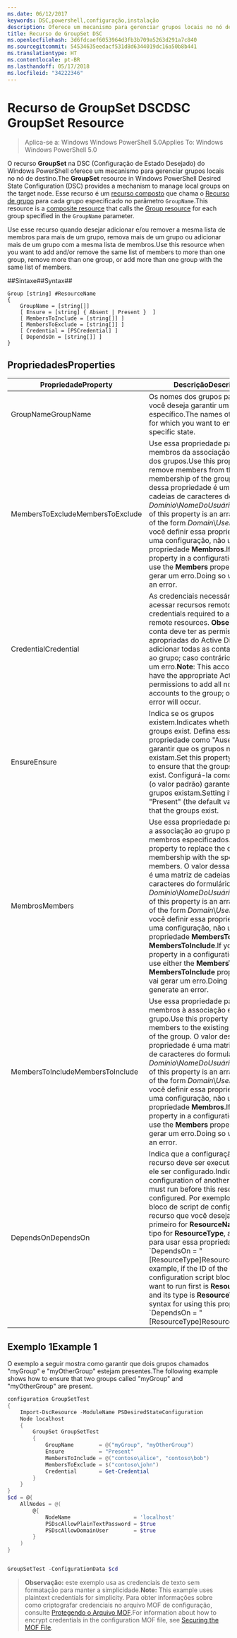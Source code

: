 ```yaml
---
ms.date: 06/12/2017
keywords: DSC,powershell,configuração,instalação
description: Oferece um mecanismo para gerenciar grupos locais no nó de destino.
title: Recurso de GroupSet DSC
ms.openlocfilehash: 3d6fdcaef6053964d3fb3b709a5263d291a7c840
ms.sourcegitcommit: 54534635eedacf531d8d6344019dc16a50b8b441
ms.translationtype: HT
ms.contentlocale: pt-BR
ms.lasthandoff: 05/17/2018
ms.locfileid: "34222346"
---
```

# <a name="dsc-groupset-resource"></a><span data-ttu-id="6e9a9-104">Recurso de GroupSet DSC</span><span class="sxs-lookup"><span data-stu-id="6e9a9-104">DSC GroupSet Resource</span></span>

> <span data-ttu-id="6e9a9-105">Aplica-se a: Windows Windows PowerShell 5.0</span><span class="sxs-lookup"><span data-stu-id="6e9a9-105">Applies To: Windows Windows PowerShell 5.0</span></span>

<span data-ttu-id="6e9a9-106">O recurso **GroupSet** na DSC (Configuração de Estado Desejado) do Windows PowerShell oferece um mecanismo para gerenciar grupos locais no nó de destino.</span><span class="sxs-lookup"><span data-stu-id="6e9a9-106">The **GroupSet** resource in Windows PowerShell Desired State Configuration (DSC) provides a mechanism to manage local groups on the target node.</span></span> <span data-ttu-id="6e9a9-107">Esse recurso é um [recurso composto](authoringResourceComposite.md) que chama o [Recurso de grupo](groupResource.md) para cada grupo especificado no parâmetro `GroupName`.</span><span class="sxs-lookup"><span data-stu-id="6e9a9-107">This resource is a [composite resource](authoringResourceComposite.md) that calls the [Group resource](groupResource.md) for each group specified in the `GroupName` parameter.</span></span>

<span data-ttu-id="6e9a9-108">Use esse recurso quando desejar adicionar e/ou remover a mesma lista de membros para mais de um grupo, remova mais de um grupo ou adicionar mais de um grupo com a mesma lista de membros.</span><span class="sxs-lookup"><span data-stu-id="6e9a9-108">Use this resource when you want to add and/or remove the same list of members to more than one group, remove more than one group, or add more than one group with the same list of members.</span></span>

##<a name="syntax"></a><span data-ttu-id="6e9a9-109">Sintaxe##</span><span class="sxs-lookup"><span data-stu-id="6e9a9-109">Syntax##</span></span>
```
Group [string] #ResourceName
{
    GroupName = [string[]]
    [ Ensure = [string] { Absent | Present }  ]
    [ MembersToInclude = [string[]] ]
    [ MembersToExclude = [string[]] ]
    [ Credential = [PSCredential] ]
    [ DependsOn = [string[]] ]
}
```

## <a name="properties"></a><span data-ttu-id="6e9a9-110">Propriedades</span><span class="sxs-lookup"><span data-stu-id="6e9a9-110">Properties</span></span>

|  <span data-ttu-id="6e9a9-111">Propriedade</span><span class="sxs-lookup"><span data-stu-id="6e9a9-111">Property</span></span>  |  <span data-ttu-id="6e9a9-112">Descrição</span><span class="sxs-lookup"><span data-stu-id="6e9a9-112">Description</span></span>   |
|---|---|
| <span data-ttu-id="6e9a9-113">GroupName</span><span class="sxs-lookup"><span data-stu-id="6e9a9-113">GroupName</span></span>| <span data-ttu-id="6e9a9-114">Os nomes dos grupos para os quais você deseja garantir um estado específico.</span><span class="sxs-lookup"><span data-stu-id="6e9a9-114">The names of the groups for which you want to ensure a specific state.</span></span>|
| <span data-ttu-id="6e9a9-115">MembersToExclude</span><span class="sxs-lookup"><span data-stu-id="6e9a9-115">MembersToExclude</span></span>| <span data-ttu-id="6e9a9-116">Use essa propriedade para remover membros da associação existente dos grupos.</span><span class="sxs-lookup"><span data-stu-id="6e9a9-116">Use this property to remove members from the existing membership of the groups.</span></span> <span data-ttu-id="6e9a9-117">O valor dessa propriedade é uma matriz de cadeias de caracteres do formulário *Domínio*\\*NomeDoUsuário*.</span><span class="sxs-lookup"><span data-stu-id="6e9a9-117">The value of this property is an array of strings of the form *Domain*\\*UserName*.</span></span> <span data-ttu-id="6e9a9-118">Se você definir essa propriedade em uma configuração, não use a propriedade **Membros**.</span><span class="sxs-lookup"><span data-stu-id="6e9a9-118">If you set this property in a configuration, do not use the **Members** property.</span></span> <span data-ttu-id="6e9a9-119">Isso vai gerar um erro.</span><span class="sxs-lookup"><span data-stu-id="6e9a9-119">Doing so will generate an error.</span></span>|
| <span data-ttu-id="6e9a9-120">Credential</span><span class="sxs-lookup"><span data-stu-id="6e9a9-120">Credential</span></span>| <span data-ttu-id="6e9a9-121">As credenciais necessárias para acessar recursos remotos.</span><span class="sxs-lookup"><span data-stu-id="6e9a9-121">The credentials required to access remote resources.</span></span> <span data-ttu-id="6e9a9-122">**Observação**: essa conta deve ter as permissões apropriadas do Active Directory para adicionar todas as contas não locais ao grupo; caso contrário, ocorrerá um erro.</span><span class="sxs-lookup"><span data-stu-id="6e9a9-122">**Note**: This account must have the appropriate Active Directory permissions to add all non-local accounts to the group; otherwise, an error will occur.</span></span>
| <span data-ttu-id="6e9a9-123">Ensure</span><span class="sxs-lookup"><span data-stu-id="6e9a9-123">Ensure</span></span>| <span data-ttu-id="6e9a9-124">Indica se os grupos existem.</span><span class="sxs-lookup"><span data-stu-id="6e9a9-124">Indicates whether the groups exist.</span></span> <span data-ttu-id="6e9a9-125">Defina essa propriedade como "Ausente" para garantir que os grupos não existam.</span><span class="sxs-lookup"><span data-stu-id="6e9a9-125">Set this property to "Absent" to ensure that the groups do not exist.</span></span> <span data-ttu-id="6e9a9-126">Configurá-la como "Present" (o valor padrão) garante que os grupos existam.</span><span class="sxs-lookup"><span data-stu-id="6e9a9-126">Setting it to "Present" (the default value) ensures that the groups exist.</span></span>|
| <span data-ttu-id="6e9a9-127">Membros</span><span class="sxs-lookup"><span data-stu-id="6e9a9-127">Members</span></span>| <span data-ttu-id="6e9a9-128">Use essa propriedade para substituir a associação ao grupo pelos membros especificados.</span><span class="sxs-lookup"><span data-stu-id="6e9a9-128">Use this property to replace the current group membership with the specified members.</span></span> <span data-ttu-id="6e9a9-129">O valor dessa propriedade é uma matriz de cadeias de caracteres do formulário *Domínio*\\*NomeDoUsuário*.</span><span class="sxs-lookup"><span data-stu-id="6e9a9-129">The value of this property is an array of strings of the form *Domain*\\*UserName*.</span></span> <span data-ttu-id="6e9a9-130">Se você definir essa propriedade em uma configuração, não use a propriedade **MembersToExclude** ou **MembersToInclude**.</span><span class="sxs-lookup"><span data-stu-id="6e9a9-130">If you set this property in a configuration, do not use either the **MembersToExclude** or **MembersToInclude** property.</span></span> <span data-ttu-id="6e9a9-131">Isso vai gerar um erro.</span><span class="sxs-lookup"><span data-stu-id="6e9a9-131">Doing so will generate an error.</span></span>|
| <span data-ttu-id="6e9a9-132">MembersToInclude</span><span class="sxs-lookup"><span data-stu-id="6e9a9-132">MembersToInclude</span></span>| <span data-ttu-id="6e9a9-133">Use essa propriedade para adicionar membros à associação existente do grupo.</span><span class="sxs-lookup"><span data-stu-id="6e9a9-133">Use this property to add members to the existing membership of the group.</span></span> <span data-ttu-id="6e9a9-134">O valor dessa propriedade é uma matriz de cadeias de caracteres do formulário *Domínio*\\*NomeDoUsuário*.</span><span class="sxs-lookup"><span data-stu-id="6e9a9-134">The value of this property is an array of strings of the form *Domain*\\*UserName*.</span></span> <span data-ttu-id="6e9a9-135">Se você definir essa propriedade em uma configuração, não use a propriedade **Membros**.</span><span class="sxs-lookup"><span data-stu-id="6e9a9-135">If you set this property in a configuration, do not use the **Members** property.</span></span> <span data-ttu-id="6e9a9-136">Isso vai gerar um erro.</span><span class="sxs-lookup"><span data-stu-id="6e9a9-136">Doing so will generate an error.</span></span>|
| <span data-ttu-id="6e9a9-137">DependsOn</span><span class="sxs-lookup"><span data-stu-id="6e9a9-137">DependsOn</span></span> | <span data-ttu-id="6e9a9-138">Indica que a configuração de outro recurso deve ser executada antes de ele ser configurado.</span><span class="sxs-lookup"><span data-stu-id="6e9a9-138">Indicates that the configuration of another resource must run before this resource is configured.</span></span> <span data-ttu-id="6e9a9-139">Por exemplo, se a ID do bloco de script de configuração do recurso que você deseja executar primeiro for __ResourceName__ e seu tipo for __ResourceType__, a sintaxe para usar essa propriedade será \`DependsOn = "[ResourceType]ResourceName"\`\`.</span><span class="sxs-lookup"><span data-stu-id="6e9a9-139">For example, if the ID of the resource configuration script block that you want to run first is __ResourceName__ and its type is __ResourceType__, the syntax for using this property is \`DependsOn = "[ResourceType]ResourceName"\`\`.</span></span>|

## <a name="example-1"></a><span data-ttu-id="6e9a9-140">Exemplo 1</span><span class="sxs-lookup"><span data-stu-id="6e9a9-140">Example 1</span></span>

<span data-ttu-id="6e9a9-141">O exemplo a seguir mostra como garantir que dois grupos chamados "myGroup" e "myOtherGroup" estejam presentes.</span><span class="sxs-lookup"><span data-stu-id="6e9a9-141">The following example shows how to ensure that two groups called "myGroup" and "myOtherGroup" are present.</span></span>

```powershell
configuration GroupSetTest
{
    Import-DscResource -ModuleName PSDesiredStateConfiguration
    Node localhost
    {
        GroupSet GroupSetTest
        {
            GroupName        = @("myGroup", "myOtherGroup")
            Ensure           = "Present"
            MembersToInclude = @("contoso\alice", "contoso\bob")
            MembersToExclude = $("contoso\john")
            Credential       = Get-Credential
        }
    }
}
$cd = @{
    AllNodes = @(
        @{
            NodeName                    = 'localhost'
            PSDscAllowPlainTextPassword = $true
            PSDscAllowDomainUser        = $true
        }
    )
}


GroupSetTest -ConfigurationData $cd
```

><span data-ttu-id="6e9a9-142">**Observação:** este exemplo usa as credenciais de texto sem formatação para manter a simplicidade.</span><span class="sxs-lookup"><span data-stu-id="6e9a9-142">**Note:** This example uses plaintext credentials for simplicity.</span></span> <span data-ttu-id="6e9a9-143">Para obter informações sobre como criptografar credenciais no arquivo MOF de configuração, consulte [Protegendo o Arquivo MOF](secureMOF.md).</span><span class="sxs-lookup"><span data-stu-id="6e9a9-143">For information about how to encrypt credentials in the configuration MOF file, see [Securing the MOF File](secureMOF.md).</span></span>